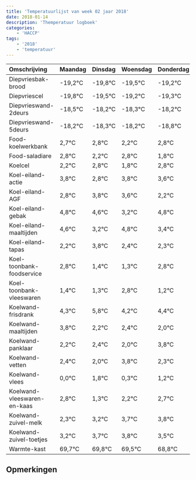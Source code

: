 ```yaml
---
title: 'Temperatuurlijst van week 02 jaar 2018'
date: 2018-01-14
description: 'Themperatuur logboek'
categories:
    - 'HACCP'
tags:
    - '2018'
    - 'temperatuur'
---
```

|Omschrijving|Maandag|Dinsdag|Woensdag|Donderdag|Vrijdag|Zaterdag|Zondag|
|:---|:---|:---|:---|:---|:---|:---|:---|
|Diepvriesbak-brood|-19,2°C|-19,8°C|-19,5°C|-19,2°C|-19,3°C|-19,2°C|-19,8°C|
|Diepvriescel|-19,8°C|-19,5°C|-19,2°C|-19,3°C|-19,2°C|-19,8°C|-19,2°C|
|Diepvrieswand-2deurs|-18,5°C|-18,2°C|-18,3°C|-18,2°C|-18,8°C|-18,2°C|-19,2°C|
|Diepvrieswand-5deurs|-18,2°C|-18,3°C|-18,2°C|-18,8°C|-18,2°C|-19,2°C|-18,2°C|
|Food-koelwerkbank|2,7°C|2,8°C|2,2°C|2,8°C|1,8°C|2,8°C|2,6°C|
|Food-saladiare|2,8°C|2,2°C|2,8°C|1,8°C|2,8°C|2,6°C|1,2°C|
|Koelcel|2,2°C|2,8°C|1,8°C|2,8°C|2,6°C|1,2°C|2,8°C|
|Koel-eiland-actie|3,8°C|2,8°C|3,8°C|3,6°C|2,2°C|3,8°C|2,4°C|
|Koel-eiland-AGF|2,8°C|3,8°C|3,6°C|2,2°C|3,8°C|2,4°C|2,3°C|
|Koel-eiland-gebak|4,8°C|4,6°C|3,2°C|4,8°C|3,4°C|3,3°C|4,8°C|
|Koel-eiland-maaltijden|4,6°C|3,2°C|4,8°C|3,4°C|3,3°C|4,8°C|3,2°C|
|Koel-eiland-tapas|2,2°C|3,8°C|2,4°C|2,3°C|3,8°C|2,2°C|2,4°C|
|Koel-toonbank-foodservice|2,8°C|1,4°C|1,3°C|2,8°C|1,2°C|1,4°C|1,0°C|
|Koel-toonbank-vleeswaren|1,4°C|1,3°C|2,8°C|1,2°C|1,4°C|1,0°C|2,8°C|
|Koelwand-frisdrank|4,3°C|5,8°C|4,2°C|4,4°C|4,0°C|5,8°C|4,3°C|
|Koelwand-maaltijden|3,8°C|2,2°C|2,4°C|2,0°C|3,8°C|2,3°C|3,2°C|
|Koelwand-panklaar|2,2°C|2,4°C|2,0°C|3,8°C|2,3°C|3,2°C|3,7°C|
|Koelwand-vetten|2,4°C|2,0°C|3,8°C|2,3°C|3,2°C|3,7°C|3,8°C|
|Koelwand-vlees|0,0°C|1,8°C|0,3°C|1,2°C|1,7°C|1,8°C|1,5°C|
|Koelwand-vleeswaren-en-kaas|2,8°C|1,3°C|2,2°C|2,7°C|2,8°C|2,5°C|1,8°C|
|Koelwand-zuivel-melk|2,3°C|3,2°C|3,7°C|3,8°C|3,5°C|2,8°C|3,8°C|
|Koelwand-zuivel-toetjes|3,2°C|3,7°C|3,8°C|3,5°C|2,8°C|3,8°C|3,8°C|
|Warmte-kast|69,7°C|69,8°C|69,5°C|68,8°C|69,8°C|69,8°C|68,0°C|

## Opmerkingen


